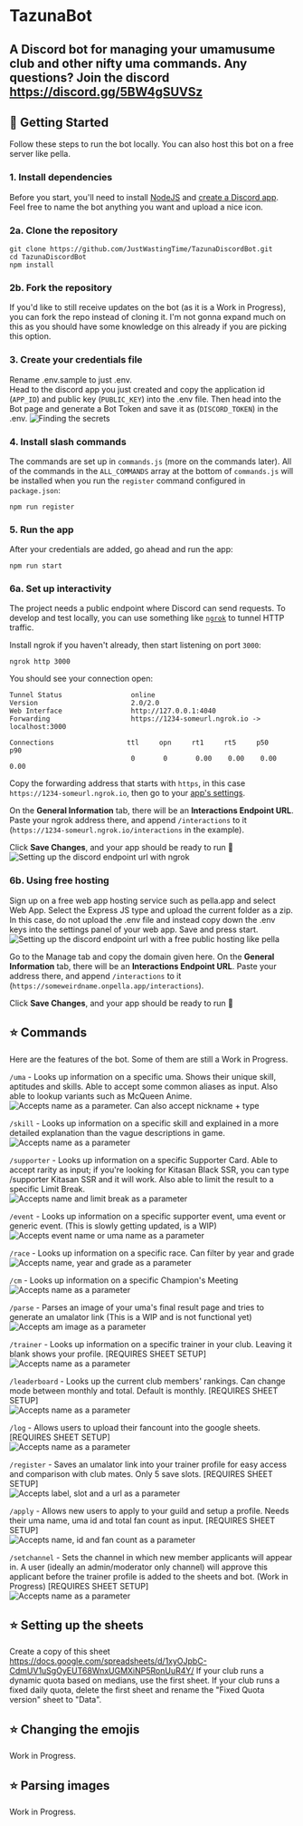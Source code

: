# TazunaBot

A Discord bot for managing your umamusume club and other nifty uma commands. 
Any questions? Join the discord https://discord.gg/5BW4gSUVSz
---

## 🚀 Getting Started
Follow these steps to run the bot locally. You can also host this bot on a free server like pella.



### 1. Install dependencies
Before you start, you'll need to install [NodeJS](https://nodejs.org/en/download/) and [create a Discord app](https://discord.com/developers/applications). Feel free to name the bot anything you want and upload a nice icon.

### 2a. Clone the repository
```
git clone https://github.com/JustWastingTime/TazunaDiscordBot.git
cd TazunaDiscordBot
npm install
```

### 2b. Fork the repository
If you'd like to still receive updates on the bot (as it is a Work in Progress), you can fork the repo instead of cloning it. I'm not gonna expand much on this as you should have some knowledge on this already if you are picking this option.

### 3. Create your credentials file
Rename .env.sample to just .env.  
Head to the discord app you just created and copy the application id (`APP_ID`) and public key (`PUBLIC_KEY`) into the .env file. Then head into the Bot page and generate a Bot Token and save it as (`DISCORD_TOKEN`) in the .env.
![Finding the secrets](./assets/readmeimg/tutorial01.png)


### 4. Install slash commands

The commands are set up in `commands.js` (more on the commands later). All of the commands in the `ALL_COMMANDS` array at the bottom of `commands.js` will be installed when you run the `register` command configured in `package.json`:

```
npm run register
```

### 5. Run the app

After your credentials are added, go ahead and run the app:

```
npm run start
```

### 6a. Set up interactivity

The project needs a public endpoint where Discord can send requests. To develop and test locally, you can use something like [`ngrok`](https://ngrok.com/) to tunnel HTTP traffic.

Install ngrok if you haven't already, then start listening on port `3000`:

```
ngrok http 3000
```

You should see your connection open:

```
Tunnel Status                 online
Version                       2.0/2.0
Web Interface                 http://127.0.0.1:4040
Forwarding                    https://1234-someurl.ngrok.io -> localhost:3000

Connections                  ttl     opn     rt1     rt5     p50     p90
                              0       0       0.00    0.00    0.00    0.00
```

Copy the forwarding address that starts with `https`, in this case `https://1234-someurl.ngrok.io`, then go to your [app's settings](https://discord.com/developers/applications).

On the **General Information** tab, there will be an **Interactions Endpoint URL**. Paste your ngrok address there, and append `/interactions` to it (`https://1234-someurl.ngrok.io/interactions` in the example).

Click **Save Changes**, and your app should be ready to run 🚀
![Setting up the discord endpoint url with ngrok](./assets/readmeimg/tutorial02.png)

### 6b. Using free hosting
Sign up on a free web app hosting service such as pella.app and select Web App. Select the Express JS type and upload the current folder as a zip. In this case, do not upload the .env file and instead copy down the .env keys into the settings panel of your web app. Save and press start.  
![Setting up the discord endpoint url with a free public hosting like pella](./assets/readmeimg/tutorial03.png)

Go to the Manage tab and copy the domain given here. On the **General Information** tab, there will be an **Interactions Endpoint URL**. Paste your address there, and append `/interactions` to it (`https://someweirdname.onpella.app/interactions`).

Click **Save Changes**, and your app should be ready to run 🚀


## ⭐ Commands
Here are the features of the bot. Some of them are still a Work in Progress.  

`/uma` - Looks up information on a specific uma. Shows their unique skill, aptitudes and skills. Able to accept some common aliases as input. Also able to lookup variants such as McQueen Anime.  
![Accepts name as a parameter. Can also accept nickname + type](./assets/readmeimg/tutorial05.png)

`/skill` - Looks up information on a specific skill and explained in a more detailed explanation than the vague descriptions in game.  
![Accepts name as a parameter](./assets/readmeimg/tutorial06.png)

`/supporter` - Looks up information on a specific Supporter Card. Able to accept rarity as input; if you're looking for Kitasan Black SSR, you can type /supporter Kitasan SSR and it will work. Also able to limit the result to a specific Limit Break.  
![Accepts name and limit break as a parameter](./assets/readmeimg/tutorial07.png)

`/event` - Looks up information on a specific supporter event, uma event or generic event. (This is slowly getting updated, is a WIP)  
![Accepts event name or uma name as a parameter](./assets/readmeimg/tutorial08.png)

`/race` - Looks up information on a specific race. Can filter by year and grade  
![Accepts name, year and grade as a parameter](./assets/readmeimg/tutorial09.png)

`/cm` - Looks up information on a specific Champion's Meeting  
![Accepts name as a parameter](./assets/readmeimg/tutorial04.png)

`/parse` - Parses an image of your uma's final result page and tries to generate an umalator link (This is a WIP and is not functional yet)  
![Accepts am image as a parameter](./assets/readmeimg/tutorial10.png)

`/trainer` - Looks up information on a specific trainer in your club. Leaving it blank shows your profile. [REQUIRES SHEET SETUP]  
![Accepts name as a parameter](./assets/readmeimg/tutorial11.png)

`/leaderboard` - Looks up the current club members' rankings. Can change mode between monthly and total. Default is monthly. [REQUIRES SHEET SETUP]  
![Accepts name as a parameter](./assets/readmeimg/tutorial12.png)

`/log` - Allows users to upload their fancount into the google sheets. [REQUIRES SHEET SETUP]  
![Accepts name as a parameter](./assets/readmeimg/tutorial13.png)

`/register` - Saves an umalator link into your trainer profile for easy access and comparison with club mates. Only 5 save slots. [REQUIRES SHEET SETUP]  
![Accepts label, slot and a url as a parameter](./assets/readmeimg/tutorial14.png)

`/apply` - Allows new users to apply to your guild and setup a profile. Needs their uma name, uma id and total fan count as input. [REQUIRES SHEET SETUP]  
![Accepts name, id and fan count as a parameter](./assets/readmeimg/tutorial15.png)

`/setchannel` - Sets the channel in which new member applicants will appear in. A user (ideally an admin/moderator only channel) will approve this applicant before the trainer profile is added to the sheets and bot. (Work in Progress) [REQUIRES SHEET SETUP]  
![Accepts name as a parameter](./assets/readmeimg/tutorial16.png)

## ⭐ Setting up the sheets
Create a copy of this sheet https://docs.google.com/spreadsheets/d/1xyOJpbC-CdmUV1uSgOyEUT68WnxUGMXiNP5RonUuR4Y/
If your club runs a dynamic quota based on medians, use the first sheet. If your club runs a fixed daily quota, delete the first sheet and rename the "Fixed Quota version" sheet to "Data".

## ⭐ Changing the emojis
Work in Progress.  

## ⭐ Parsing images
Work in Progress.  